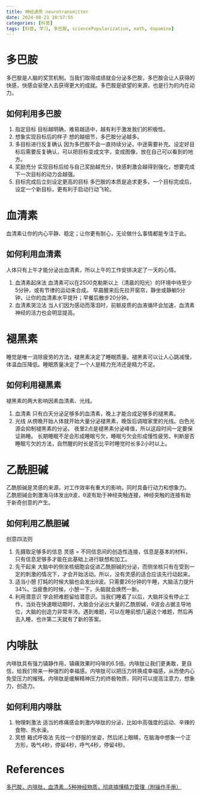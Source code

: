 ```yaml
---
title: 神经递质 neurotransmitter
date: 2024-08-21 10:57:55
categories: [科普]
tags: [科普, 学习, 多巴胺, sciencePopularization, math, dopamine]
---
```

# 多巴胺
多巴胺是人脑的奖赏机制。当我们取得成绩就会分泌多巴胺，多巴胺会让人获得的快感，快感会驱使人去获得更大的成就。多巴胺是欲望的来源，也是行为的内在动力。
## 如何利用多巴胺
1. 指定目标
目标越明确，难易越适中，越有利于激发我们的积极性。
2. 想象实现目标后的样子
想的越细节，多巴胺分泌越多。
3. 多目标进行反复确认
因为多巴胺不会一直持续分泌，中途需要补充。设定好目标后需要反复确认，可以把目标变成文字，变成图像，放在自己可以看到的地方。
4. 奖励充分
实现目标后给与自己奖励越充分，快感刺激会越得到强化，想要完成下一次目标的动力会越强。
5. 目标完成后立刻设定更高的目标
多巴胺的本质是追求更多，一个目标完成后，设定一个新目标，更有利于启动行动飞轮。
# 血清素
血清素让你的内心平静、稳定；让你更有耐心，无论做什么事情都能专注于此。
## 如何利用血清素
人体只有上午才能分泌出血清素，所以上午的工作安排决定了一天的心情。
1. 血清素起床法
血清素可以在2500克勒斯以上（清晨的阳光）的环境中待至少5分钟，或有节律的运动来合成。
早晨醒来后先拉开窗帘，静坐或静躺5分钟，让你的血清素水平提升；早餐后散步20分钟。
2. 血清素哭泣法
当人们因为感动而落泪时，前额皮质的血液循环会加速，血清素神经的活力也会明显提高。
# 褪黑素
睡觉是唯一消除疲劳的方法，褪黑素决定了睡眠质量。褪黑素可以让人心跳减慢，体温血压降低。睡眠质量决定了一个人是精力充沛还是精力不足。
## 如何利用褪黑素
褪黑素的两大影响因素血清素、光线。
1. 血清素
只有白天分泌足够多的血清素，晚上才能合成足够多的褪黑素。
2. 光线
从傍晚开始人体就开始大量分泌褪黑素，晚饭后调暗家里的光线。白色光源会抑制褪黑素的分泌。
夜里2点是褪黑素分泌峰值，所以这段时间一定要保证熟睡。
长期睡眠不足会形成睡眠亏欠，睡眠亏欠会形成慢性疲劳。判断是否睡眠亏欠的方法，自然醒的时长是否比平时睡觉时长多2小时以上。
# 乙酰胆碱
乙酰胆碱是灵感的来源，对工作效率有重大的影响，同时具备行动力和想象力。
乙酰胆碱会刺激海马体发出θ波，θ波有助于神经突触连接，神经突触的连接有助于新奇创意的产生。
## 如何利用乙酰胆碱
创意四法则
1. 先摄取足够多的信息
灵感 = 不同信息间的创造性连接，信息是基本的材料，只有信息足够多才能在此基础上进行联想和加工。
2. 先干起来
大脑中的侧坐核细胞会促进乙酰胆碱的分泌，而侧坐核只有在受到一定的刺激的情况下，才会开始活动。所以，没有灵感的适合应该先行动起来。
3. 适当小憩
打盹的时候大脑也会发出θ波。只需要26分钟的午睡，大脑活力提升34%。当疲惫的时候，小憩一下，头脑就会焕然一新。
4. 利用潜意识
学会把难题留给潜意识。当我们睡着了以后，大脑并没有停止工作，当处在快速眼动期时，大脑会分泌出大量的乙酰胆碱，θ波会占据主导地位，大脑的创造力非常丰沛。遇到难题，可以在睡前想几遍这个难题，然后再去入睡，也许第二天就有了新的答案。
# 内啡肽
内啡肽具有强力镇静作用，镇痛效果时吗啡的6.5倍。内啡肽让我们更勇敢，更自信，给我们带来一种强烈的幸福感。内啡肽可以把压力转换成幸福感，从而使内心免受压力的摧残。内啡肽是缓解精神压力的终极物质，同时可以提高注意力，想象力，创造力。
## 如何利用内啡肽
1. 物理刺激法
适当的疼痛感会刺激内啡肽的分泌，比如中高强度的运动、辛辣的食物、热水澡。
2. 冥想
箱式呼吸法
先找一个舒服的坐姿，然后闭上眼睛，在脑海中想象一个正方形，吸气4秒，停留4秒，呼气4秒，停留4秒。


# References
[多巴胺，内啡肽，血清素…5种神经物质，彻底搞懂精力管理（附操作手册）](https://www.bilibili.com/video/BV1224y1C7SK/?buvid=XXDBE91DD81887F51BDC76A3878EAA34C895B&from_spmid=main.my-favorite.0.0&is_story_h5=false&mid=9p7lQKxxCe7HsdCDvBkBYw%3D%3D&p=1&plat_id=114&share_from=ugc&share_medium=android&share_plat=android&share_session_id=fda5bb65-fec0-4b6f-a493-680054d1c303&share_source=WEIXIN&share_tag=s_i&spmid=united.player-video-detail.0.0&timestamp=1724208744&unique_k=JxZvq1U&up_id=253537481)